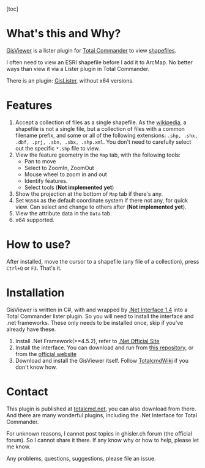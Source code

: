 [toc]

# What's this and Why?

[GisViewer](https://github.com/gepcel/GisViewer) is a lister plugin for [Total Commander](https://www.ghisler.com/) to view [shapefiles](https://en.wikipedia.org/wiki/Shapefile).

I often need to view an ESRI shapefile before I add it to ArcMap. No better ways than view it via a Lister plugin in Total Commander.

There is an plugin: [GisLister](https://totalcmd.net/plugring/GisLister.html), without x64 versions.

# Features

1. Accept a collection of files as a single shapefile. As the [wikipedia](https://en.wikipedia.org/wiki/Shapefile), a shapefile is not a single file, but a collection of files with a common filename prefix, and some or all of the following extensions: `.shp, .shx, .dbf, .prj, .sbn, .sbx, .shp.xml`. You don't need to carefully select out the specific `*.shp` file to view.
2. View the feature geometry in the `Map` tab, with the following tools:
    * Pan to move
    * Select to ZoomIn, ZoomOut
    * Mouse wheel to zoom in and out
    * Identify features.
    * Select tools (**Not implemented yet**)
3. Show the projection at the bottom of `Map` tab if there's any.
4. Set `WGS84` as the default coordinate system if there not any, for quick view. Can select and change to others after (**Not implemented yet**).
5. View the attribute data in the `Data` tab.
6. x64 supported.

# How to use?

After installed, move the cursor to a shapefile (any file of a collection), press `Ctrl+Q` or `F3`. That's it.

# Installation

GisViewer is written in C#, with and wrapped by [.Net Interface 1.4](https://sourceforge.net/projects/tcdotnetinterface/) into a Total Commander lister plugin. So you will need to install the interface and .net frameworks. These only needs to be installed once, skip if you've already have these.

1. Install .Net Framework(>=4.5.2), refer to [.Net Official Site](https://www.microsoft.com/net)
2. Install the interface. You can download and run from [this repository](), or from the [official website](https://sourceforge.net/projects/tcdotnetinterface/)
3. Download and install the GisViewer itself. Follow [TotalcmdWiki](http://www.ghisler.ch/wiki/index.php?title=Plugin#Plugin_installation) if you don't know how.

# Contact

This plugin is published at [totalcmd.net](http://totalcmd.net/plugring/GisViewer.html), you can also download from there. And there are many wonderful plugins, including the .Net Interface for Total Commander.

For unknown reasons, I cannot post topics in ghisler.ch forum (the official forum). So I cannot share it there. If any know why or how to help, please let me know.

Any problems, questions, suggestions, please file an issue.

